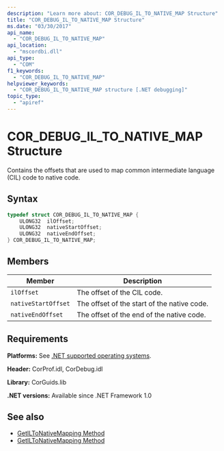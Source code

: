```yaml
---
description: "Learn more about: COR_DEBUG_IL_TO_NATIVE_MAP Structure"
title: "COR_DEBUG_IL_TO_NATIVE_MAP Structure"
ms.date: "03/30/2017"
api_name:
  - "COR_DEBUG_IL_TO_NATIVE_MAP"
api_location:
  - "mscordbi.dll"
api_type:
  - "COM"
f1_keywords:
  - "COR_DEBUG_IL_TO_NATIVE_MAP"
helpviewer_keywords:
  - "COR_DEBUG_IL_TO_NATIVE_MAP structure [.NET debugging]"
topic_type:
  - "apiref"
---
```

# COR_DEBUG_IL_TO_NATIVE_MAP Structure

Contains the offsets that are used to map common intermediate language (CIL) code to native code.

## Syntax

```cpp
typedef struct COR_DEBUG_IL_TO_NATIVE_MAP {
    ULONG32  ilOffset;
    ULONG32  nativeStartOffset;
    ULONG32  nativeEndOffset;
} COR_DEBUG_IL_TO_NATIVE_MAP;
```

## Members

| Member              | Description                                 |
|---------------------|---------------------------------------------|
| `ilOffset`          | The offset of the CIL code.                 |
| `nativeStartOffset` | The offset of the start of the native code. |
| `nativeEndOffset`   | The offset of the end of the native code.   |

## Requirements

 **Platforms:** See [.NET supported operating systems](https://github.com/dotnet/core/blob/main/os-lifecycle-policy.md).

 **Header:** CorProf.idl, CorDebug.idl

 **Library:** CorGuids.lib

 **.NET versions:** Available since .NET Framework 1.0

## See also

- [GetILToNativeMapping Method](../profiling/icorprofilerinfo-getiltonativemapping-method.md)
- [GetILToNativeMapping Method](icordebugcode-getiltonativemapping-method.md)
